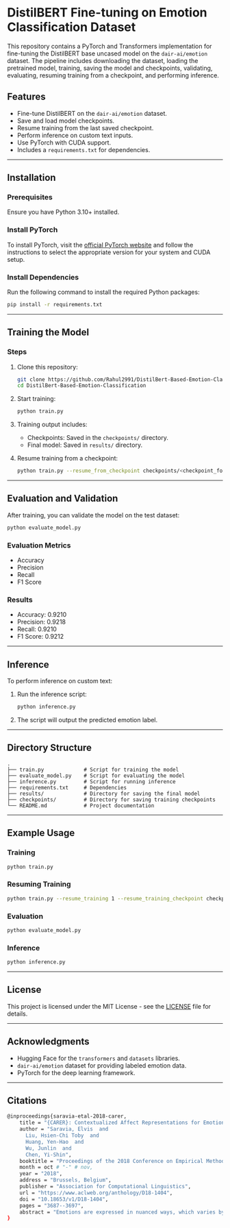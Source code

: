 # DistilBERT Fine-tuning on Emotion Classification Dataset

This repository contains a PyTorch and Transformers implementation for fine-tuning the DistilBERT base uncased model on the `dair-ai/emotion` dataset. The pipeline includes downloading the dataset, loading the pretrained model, training, saving the model and checkpoints, validating, evaluating, resuming training from a checkpoint, and performing inference.

## Features

- Fine-tune DistilBERT on the `dair-ai/emotion` dataset.
- Save and load model checkpoints.
- Resume training from the last saved checkpoint.
- Perform inference on custom text inputs.
- Use PyTorch with CUDA support.
- Includes a `requirements.txt` for dependencies.

---

## Installation

### Prerequisites
Ensure you have Python 3.10+ installed.

### Install PyTorch
To install PyTorch, visit the [official PyTorch website](https://pytorch.org/get-started/locally/) and follow the instructions to select the appropriate version for your system and CUDA setup.

### Install Dependencies
Run the following command to install the required Python packages:

```bash
pip install -r requirements.txt
```

---

## Training the Model

### Steps
1. Clone this repository:
    ```bash
    git clone https://github.com/Rahul2991/DistilBert-Based-Emotion-Classification.git
    cd DistilBert-Based-Emotion-Classification
    ```

2. Start training:
    ```bash
    python train.py
    ```

3. Training output includes:
    - Checkpoints: Saved in the `checkpoints/` directory.
    - Final model: Saved in `results/` directory.

4. Resume training from a checkpoint:
    ```bash
    python train.py --resume_from_checkpoint checkpoints/<checkpoint_folder>
    ```

---

## Evaluation and Validation

After training, you can validate the model on the test dataset:

```bash
python evaluate_model.py
```

### Evaluation Metrics
- Accuracy
- Precision
- Recall
- F1 Score

### Results
- Accuracy: 0.9210
- Precision: 0.9218
- Recall: 0.9210
- F1 Score: 0.9212

---

## Inference

To perform inference on custom text:

1. Run the inference script:
    ```bash
    python inference.py
    ```

2. The script will output the predicted emotion label.

---

## Directory Structure

```plaintext
.
├── train.py             # Script for training the model
├── evaluate_model.py    # Script for evaluating the model
├── inference.py         # Script for running inference
├── requirements.txt     # Dependencies
├── results/             # Directory for saving the final model
├── checkpoints/         # Directory for saving training checkpoints
└── README.md            # Project documentation
```

---

## Example Usage

### Training
```bash
python train.py
```

### Resuming Training
```bash
python train.py --resume_training 1 --resume_training_checkpoint checkpoints/checkpoint-10000
```

### Evaluation
```bash
python evaluate_model.py
```

### Inference
```bash
python inference.py
```

---

## License
This project is licensed under the MIT License - see the [LICENSE](LICENSE) file for details.

---

## Acknowledgments
- Hugging Face for the `transformers` and `datasets` libraries.
- `dair-ai/emotion` dataset for providing labeled emotion data.
- PyTorch for the deep learning framework.

---

## Citations
```bash
@inproceedings{saravia-etal-2018-carer,
    title = "{CARER}: Contextualized Affect Representations for Emotion Recognition",
    author = "Saravia, Elvis  and
      Liu, Hsien-Chi Toby  and
      Huang, Yen-Hao  and
      Wu, Junlin  and
      Chen, Yi-Shin",
    booktitle = "Proceedings of the 2018 Conference on Empirical Methods in Natural Language Processing",
    month = oct # "-" # nov,
    year = "2018",
    address = "Brussels, Belgium",
    publisher = "Association for Computational Linguistics",
    url = "https://www.aclweb.org/anthology/D18-1404",
    doi = "10.18653/v1/D18-1404",
    pages = "3687--3697",
    abstract = "Emotions are expressed in nuanced ways, which varies by collective or individual experiences, knowledge, and beliefs. Therefore, to understand emotion, as conveyed through text, a robust mechanism capable of capturing and modeling different linguistic nuances and phenomena is needed. We propose a semi-supervised, graph-based algorithm to produce rich structural descriptors which serve as the building blocks for constructing contextualized affect representations from text. The pattern-based representations are further enriched with word embeddings and evaluated through several emotion recognition tasks. Our experimental results demonstrate that the proposed method outperforms state-of-the-art techniques on emotion recognition tasks.",
}
```
